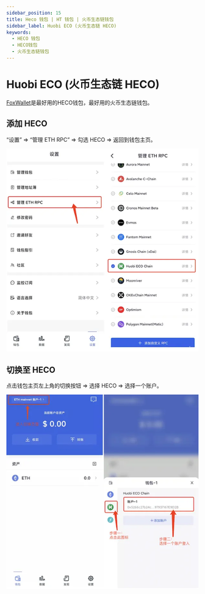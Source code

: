 ```yaml
---
sidebar_position: 15
title: Heco 钱包 | HT 钱包 | 火币生态链钱包
sidebar_label: Huobi ECO (火币生态链 HECO)
keywords:
  - HECO 钱包
  - HECO钱包
  - 火币生态链钱包
---
```


# Huobi ECO (火币生态链 HECO)

[FoxWallet](https://foxwallet.com)是最好用的HECO钱包，最好用的火币生态链钱包。

## 添加 HECO

“设置” => “管理 ETH RPC” => 勾选 HECO => 返回到钱包主页。

![](../img/add-heco.webp)

## 切换至 HECO

点击钱包主页左上角的切换按钮 => 选择 HECO => 选择一个账户。

![](../img/switch-heco.webp)